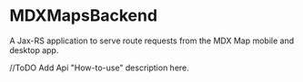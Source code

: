 # MDXMapsBackend
A Jax-RS application to serve route requests from the MDX Map mobile and desktop app.

//ToDO Add Api "How-to-use" description here.
